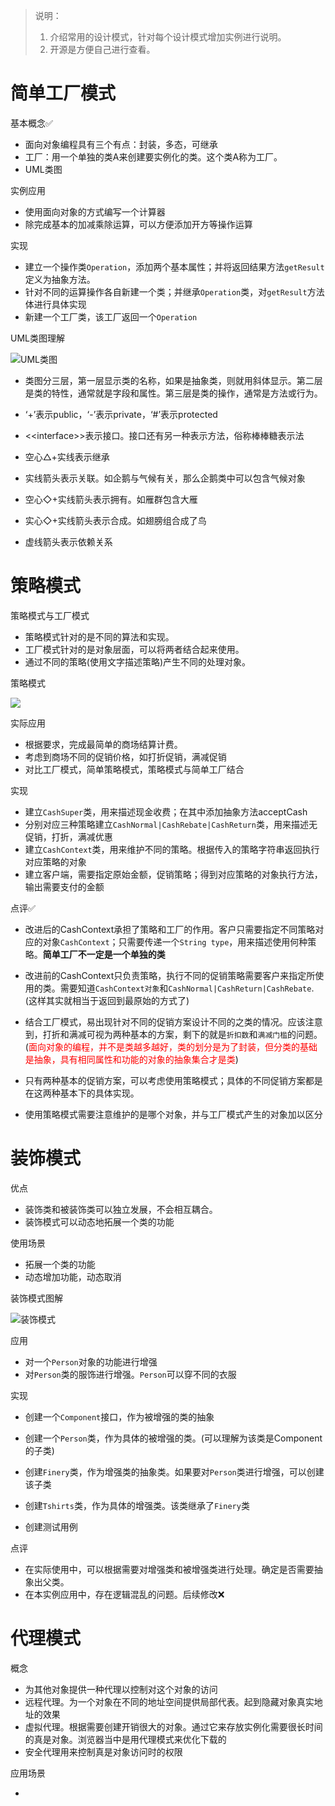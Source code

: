 > 说明：
>
> 1. 介绍常用的设计模式，针对每个设计模式增加实例进行说明。
> 2. 开源是方便自己进行查看。

# 简单工厂模式

基本概念:white_check_mark:

- 面向对象编程具有三个有点：封装，多态，可继承
- 工厂：用一个单独的类A来创建要实例化的类。这个类A称为工厂。
- UML类图

实例应用

- 使用面向对象的方式编写一个计算器
- 除完成基本的加减乘除运算，可以方便添加开方等操作运算

实现

- 建立一个操作类`Operation`，添加两个基本属性；并将返回结果方法`getResult`定义为抽象方法。
- 针对不同的运算操作各自新建一个类；并继承`Operation`类，对`getResult`方法体进行具体实现
- 新建一个工厂类，该工厂返回一个`Operation`

UML类图理解

![UML类图](https://github.com/iswyq/GOF/blob/master/img/UML%E7%B1%BB%E5%9B%BE.jpg)

- 类图分三层，第一层显示类的名称，如果是抽象类，则就用斜体显示。第二层是类的特性，通常就是字段和属性。第三层是类的操作，通常是方法或行为。

- ‘+’表示public，‘-’表示private，‘#’表示protected
- \<\<interface>>表示接口。接口还有另一种表示方法，俗称棒棒糖表示法
- 空心△+实线表示继承
- 实线箭头表示关联。如企鹅与气候有关，那么企鹅类中可以包含气候对象
- 空心◇+实线箭头表示拥有。如雁群包含大雁
- 实心◇+实线箭头表示合成。如翅膀组合成了鸟
- 虚线箭头表示依赖关系

# 策略模式

策略模式与工厂模式

- 策略模式针对的是不同的算法和实现。
- 工厂模式针对的是对象层面，可以将两者结合起来使用。
- 通过不同的策略(使用文字描述策略)产生不同的处理对象。

策略模式

![](https://github.com/iswyq/GOF/blob/master/img/%E7%AD%96%E7%95%A5%E6%A8%A1%E5%BC%8F.jpg)

实际应用

- 根据要求，完成最简单的商场结算计费。
- 考虑到商场不同的促销价格，如打折促销，满减促销
- 对比工厂模式，简单策略模式，策略模式与简单工厂结合

实现

- 建立`CashSuper`类，用来描述现金收费；在其中添加抽象方法acceptCash
- 分别对应三种策略建立`CashNormal|CashRebate|CashReturn`类，用来描述无促销，打折，满减优惠
- 建立`CashContext`类，用来维护不同的策略。根据传入的策略字符串返回执行对应策略的对象
- 建立客户端，需要指定原始金额，促销策略；得到对应策略的对象执行方法，输出需要支付的金额

点评:white_check_mark:

- 改进后的CashContext承担了策略和工厂的作用。客户只需要指定不同策略对应的对象`CashContext`；只需要传递一个`String type`，用来描述使用何种策略。**简单工厂不一定是一个单独的类**
- 改进前的CashContext只负责策略，执行不同的促销策略需要客户来指定所使用的类。需要知道`CashContext对象`和`CashNormal|CashReturn|CashRebate`.(这样其实就相当于返回到最原始的方式了)

- 结合工厂模式，易出现针对不同的促销方案设计不同的之类的情况。应该注意到，打折和满减可视为两种基本的方案，剩下的就是`折扣数`和`满减门槛`的问题。(<font color='red'>面向对象的编程，并不是类越多越好，类的划分是为了封装，但分类的基础是抽象，具有相同属性和功能的对象的抽象集合才是类</font>)
- 只有两种基本的促销方案，可以考虑使用策略模式；具体的不同促销方案都是在这两种基本下的具体实现。
- 使用策略模式需要注意维护的是哪个对象，并与工厂模式产生的对象加以区分

# 装饰模式

优点

- 装饰类和被装饰类可以独立发展，不会相互耦合。
- 装饰模式可以动态地拓展一个类的功能

使用场景

- 拓展一个类的功能
- 动态增加功能，动态取消

装饰模式图解

![装饰模式](https://github.com/iswyq/GOF/blob/master/img/%E8%A3%85%E9%A5%B0%E6%A8%A1%E5%BC%8F.jpg)

应用

- 对一个`Person`对象的功能进行增强
- 对`Person`类的服饰进行增强。`Person`可以穿不同的衣服

实现

- 创建一个`Component`接口，作为被增强的类的抽象

- 创建一个`Person`类，作为具体的被增强的类。(可以理解为该类是Component的子类)
- 创建`Finery`类，作为增强类的抽象类。如果要对`Person`类进行增强，可以创建该子类
- 创建`Tshirts`类，作为具体的增强类。该类继承了`Finery`类
- 创建测试用例

点评

- 在实际使用中，可以根据需要对增强类和被增强类进行处理。确定是否需要抽象出父类。 
- 在本实例应用中，存在逻辑混乱的问题。后续修改:x:

# 代理模式

概念

- 为其他对象提供一种代理以控制对这个对象的访问
- 远程代理。为一个对象在不同的地址空间提供局部代表。起到隐藏对象真实地址的效果
- 虚拟代理。根据需要创建开销很大的对象。通过它来存放实例化需要很长时间的真是对象。浏览器当中是用代理模式来优化下载的
- 安全代理用来控制真是对象访问时的权限

应用场景

- 
